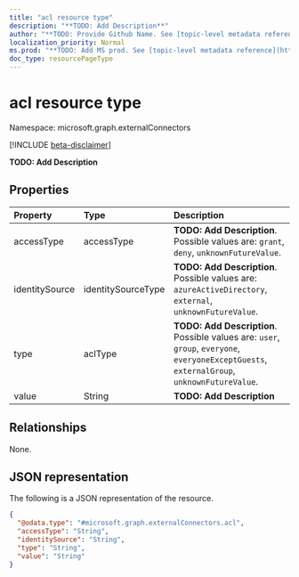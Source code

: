 ```yaml
---
title: "acl resource type"
description: "**TODO: Add Description**"
author: "**TODO: Provide Github Name. See [topic-level metadata reference](https://msgo.azurewebsites.net/add/document/guidelines/metadata.html#topic-level-metadata)**"
localization_priority: Normal
ms.prod: "**TODO: Add MS prod. See [topic-level metadata reference](https://msgo.azurewebsites.net/add/document/guidelines/metadata.html#topic-level-metadata)**"
doc_type: resourcePageType
---
```


# acl resource type

Namespace: microsoft.graph.externalConnectors

[!INCLUDE [beta-disclaimer](../../includes/beta-disclaimer.md)]

**TODO: Add Description**

## Properties
|Property|Type|Description|
|:---|:---|:---|
|accessType|accessType|**TODO: Add Description**. Possible values are: `grant`, `deny`, `unknownFutureValue`.|
|identitySource|identitySourceType|**TODO: Add Description**. Possible values are: `azureActiveDirectory`, `external`, `unknownFutureValue`.|
|type|aclType|**TODO: Add Description**. Possible values are: `user`, `group`, `everyone`, `everyoneExceptGuests`, `externalGroup`, `unknownFutureValue`.|
|value|String|**TODO: Add Description**|

## Relationships
None.

## JSON representation
The following is a JSON representation of the resource.
<!-- {
  "blockType": "resource",
  "@odata.type": "microsoft.graph.externalConnectors.acl"
}
-->
``` json
{
  "@odata.type": "#microsoft.graph.externalConnectors.acl",
  "accessType": "String",
  "identitySource": "String",
  "type": "String",
  "value": "String"
}
```

